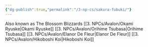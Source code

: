 ```yaml
---
{"dg-publish":true,"permalink":"/3-np-cs/sakura-fubuki/"}
---
```


Also known as The Blossom Blizzards
[[3. NPCs/Avalon/Okami Ryuske\|Okami Ryuske]]
[[3. NPCs/Avalon/Orihime Tsubasa\|Orihime Tsubasa]]
[[3. NPCs/Avalon/Elanor De Fleur\|Elanor De Fleur]]
[[3. NPCs/Avalon/Hikoboshi Koi\|Hikoboshi Koi]]
